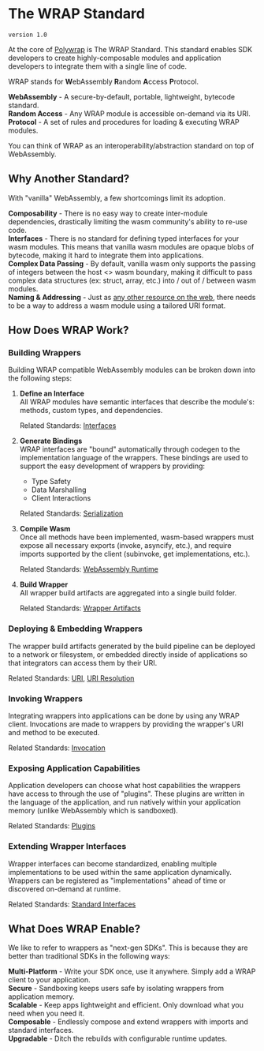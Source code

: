 # The WRAP Standard
`version 1.0`

At the core of [Polywrap](https://polywrap.io/) is The WRAP Standard. This standard enables SDK developers to create highly-composable modules and application developers to integrate them with a single line of code.  

WRAP stands for **W**ebAssembly **R**andom **A**ccess **P**rotocol.  

**WebAssembly** - A secure-by-default, portable, lightweight, bytecode standard.  
**Random Access** - Any WRAP module is accessible on-demand via its URI.  
**Protocol** - A set of rules and procedures for loading & executing WRAP modules.  

You can think of WRAP as an interoperability/abstraction standard on top of WebAssembly.

## Why Another Standard?
With "vanilla" WebAssembly, a few shortcomings limit its adoption.

**Composability** - There is no easy way to create inter-module dependencies, drastically limiting the wasm community's ability to re-use code.  
**Interfaces** - There is no standard for defining typed interfaces for your wasm modules. This means that vanilla wasm modules are opaque blobs of bytecode, making it hard to integrate them into applications.  
**Complex Data Passing** - By default, vanilla wasm only supports the passing of integers between the host <> wasm boundary, making it difficult to pass complex data structures (ex: struct, array, etc.)  into / out of / between wasm modules.  
**Naming & Addressing** - Just as [any other resource on the web](https://www.w3.org/Addressing/), there needs to be a way to address a wasm module using a tailored URI format.  

## How Does WRAP Work?
### Building Wrappers
Building WRAP compatible WebAssembly modules can be broken down into the following steps:

1. **Define an Interface**  
    All WRAP modules have semantic interfaces that describe the module's: methods, custom types, and dependencies.  

    Related Standards: [Interfaces](TODO)

2. **Generate Bindings**  
    WRAP interfaces are "bound" automatically through codegen to the implementation language of the wrappers. These bindings are used to support the easy development of wrappers by providing:  
    - Type Safety  
    - Data Marshalling  
    - Client Interactions  

    Related Standards: [Serialization](TODO)

3. **Compile Wasm**  
    Once all methods have been implemented, wasm-based wrappers must expose all necessary exports (invoke, asyncify, etc.), and require imports supported by the client (subinvoke, get implementations, etc.).  

    Related Standards: [WebAssembly Runtime](TODO)  

4. **Build Wrapper**  
    All wrapper build artifacts are aggregated into a single build folder.  

    Related Standards: [Wrapper Artifacts](TODO)  

### Deploying & Embedding Wrappers

The wrapper build artifacts generated by the build pipeline can be deployed to a network or filesystem, or embedded directly inside of applications so that integrators can access them by their URI.  

Related Standards: [URI](TODO), [URI Resolution](TODO)  

### Invoking Wrappers

Integrating wrappers into applications can be done by using any WRAP client. Invocations are made to wrappers by providing the wrapper's URI and method to be executed.  

Related Standards: [Invocation](TODO)  

### Exposing Application Capabilities

Application developers can choose what host capabilities the wrappers have access to through the use of "plugins". These plugins are written in the language of the application, and run natively within your application memory (unlike WebAssembly which is sandboxed).  

Related Standards: [Plugins](TODO)  

### Extending Wrapper Interfaces

Wrapper interfaces can become standardized, enabling multiple implementations to be used within the same application dynamically. Wrappers can be registered as "implementations" ahead of time or discovered on-demand at runtime.  

Related Standards: [Standard Interfaces](TODO)  

## What Does WRAP Enable?

We like to refer to wrappers as "next-gen SDKs". This is because they are better than traditional SDKs in the following ways:  

**Multi-Platform** - Write your SDK once, use it anywhere. Simply add a WRAP client to your application.  
**Secure** - Sandboxing keeps users safe by isolating wrappers from application memory.  
**Scalable** - Keep apps lightweight and efficient. Only download what you need when you need it.  
**Composable** - Endlessly compose and extend wrappers with imports and standard interfaces.  
**Upgradable** - Ditch the rebuilds with configurable runtime updates.  
